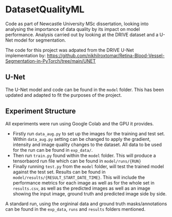 # DatasetQualityML
Code as part of Newcastle University MSc dissertation, looking into analysing the importance of data quality by its impact on model performance. Analysis carried out by looking at the DRIVE dataset and a U-Net model for segmentation.

The code for this project was adpated from the DRIVE U-Net implementation by: https://github.com/nikhilroxtomar/Retina-Blood-Vessel-Segmentation-in-PyTorch/tree/main/UNET

## U-Net
The U-Net model and code can be found in the `model` folder. This has been updated and adapted to fit the purposes of the project.

## Experiment Structure
All experiments were run using Google Colab and the GPU it provides.
- Firstly run `data_aug.py` to set up the images for the training and test set. Within `data_aug.py` setting can be changed to apply the gradient, intensity and image quality changes to the dataset. All data to be used for the run can be found in `exp_data/`.
- Then run `train.py` found within the `model` folder. This will produce a tensorbaord run file which can be found in `model/runs/{RUN}`
- Finally running `test.py` from the `model` folder, will test the trained model against the test set. Results can be found in `model/results/{RESULT_START_DATE_TIME}`. This will include the performance metrics for each image as well as for the whole set in `results.csv`, as well as the predicted images as well as an image showing the input image, ground truth and predicted image side by side.

A standard run, using the orgininal data and ground truth masks/annotations can be found in the `exp_data`, `runs` and `results` folders mentioned.
